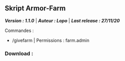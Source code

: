 Skript Armor-Farm
-------------

**_Version : 1.1.0_** 
 | 
 **_Auteur : Lopo_**
| 
**_Last release : 27/11/20_**

Commandes : 
- /givefarm | Permissions : farm.admin


### Download : 
